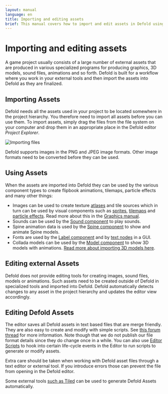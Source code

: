 ```yaml
---
layout: manual
language: en
title: Importing and editing assets
brief: This manual covers how to import and edit assets in Defold using external editors.
---
```


# Importing and editing assets

A game project usually consists of a large number of external assets that are produced in various specialized programs for producing graphics, 3D models, sound files, animations and so forth. Defold is built for a workflow where you work in your external tools and then import the assets into Defold as they are finalized.


## Importing Assets

Defold needs all the assets used in your project to be located somewhere in the project hierarchy. You therefore need to import all assets before you can use them. To import assets, simply drag the files from the file system on your computer and drop them in an appropriate place in the Defold editor _Project Explorer_.

![Importing files](../images/graphics/import.png)

<div class='sidenote' markdown='1'>
Defold supports images in the PNG and JPEG image formats. Other image formats need to be converted before they can be used.
</div>

## Using Assets

When the assets are imported into Defold they can be used by the various component types to create flipbook animations, tilemaps, particle effects and many other things:

* Images can be used to create texture [atlases](/manuals/atlas) and tile sources which in turn can be used by visual components such as [sprites](/manuals/sprite), [tilemaps](/manuals/tilemap) and [particle effects](/manuals/particlefx). Read more about this in the [Graphics manual](/manuals/graphics/#importing-image-files).
* Sounds can be used by the [Sound component](/manuals/sound) to play sounds.
* Spine animation data is used by the [Spine component](/manuals/spinemodel) to show and animate Spine models.
* Fonts are used by the [Label component](/manuals/label) and by [text nodes](/manuals/gui-text) in a GUI.
* Collada models can be used by the [Model component](/manuals/model) to show 3D models with animations. [Read more about importing 3D models here](/manuals/importing-models).


## Editing external Assets

Defold does not provide editing tools for creating images, sound files, models or animations. Such assets need to be created outside of Defold in specialized tools and imported into Defold. Defold automatically detects changes to any asset in the project hierarchy and updates the editor view accordingly.


## Editing Defold Assets

The editor saves all Defold assets in text based files that are merge friendly. They are also easy to create and modify with simple scripts. See [this forum thread](https://forum.defold.com/t/deftree-a-python-module-for-editing-defold-files/15210) for more information. Note though that we do not publish our file format details since they do change once in a while. You can also use [Editor Scripts](/manuals/editor-scripts/) to hook into certain life-cycle events in the Editor to run scripts to generate or modify assets.

Extra care should be taken when working with Defold asset files through a text editor or external tool. If you introduce errors those can prevent the file from opening in the Defold editor.

Some external tools [such as Tiled](/assets/tiled/) can be used to generate Defold Assets automatically.
